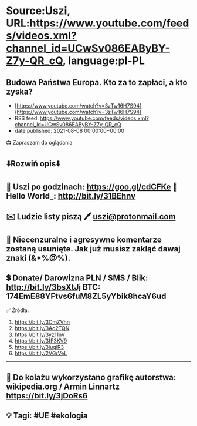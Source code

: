 # Source:Uszi, URL:https://www.youtube.com/feeds/videos.xml?channel_id=UCwSv086EAByBY-Z7y-QR_cQ, language:pl-PL

## Budowa Państwa Europa. Kto za to zapłaci, a kto zyska?
 - [https://www.youtube.com/watch?v=3zTw16H7S94](https://www.youtube.com/watch?v=3zTw16H7S94)
 - RSS feed: https://www.youtube.com/feeds/videos.xml?channel_id=UCwSv086EAByBY-Z7y-QR_cQ
 - date published: 2021-08-08 00:00:00+00:00

📺 Zapraszam do oglądania

⬇️Rozwiń opis⬇️
------------------------------------------------------------
👀 Uszi po godzinach: https://goo.gl/cdCFKe
👀 Hello World_: http://bit.ly/31BEhnv
------------------------------------------------------------
✉️ Ludzie listy piszą 
🖊️ uszi@protonmail.com
------------------------------------------------------------
👺 Niecenzuralne i agresywne komentarze zostaną usunięte.  Jak już musisz zakląć dawaj znaki (&*%@%).
------------------------------------------------------------
💲 Donate/ Darowizna
PLN / SMS / Blik: http://bit.ly/3bsXtJj
BTC: 174EmE88YFtvs6fuM8ZL5yYbik8hcaY6ud
-------------------------------------------------------------
✅ Źródła:
1. https://bit.ly/3CmZVhn
2. https://bit.ly/3Ao2TQN
3. https://bit.ly/3yz11nV
4. https://bit.ly/3fF3KV9
5. https://bit.ly/3iugiR3
6. https://bit.ly/2VGrVeL
---------------------------------------------------------------
🎴 Do kolażu wykorzystano grafikę autorstwa: 
wikipedia.org / Armin Linnartz
https://bit.ly/3jDoRs6
---------------------------------------------------------------
💡 Tagi: #UE #ekologia
--------------------------------------------------------------

